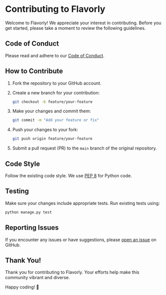 # Contributing to Flavorly

Welcome to Flavorly! We appreciate your interest in contributing. Before you get started, please take a moment to review the following guidelines.

## Code of Conduct

Please read and adhere to our [Code of Conduct](CODE_OF_CONDUCT.md).

## How to Contribute

1. Fork the repository to your GitHub account.
2. Create a new branch for your contribution:

    ```bash
    git checkout -b feature/your-feature
    ```

3. Make your changes and commit them:

    ```bash
    git commit -m "Add your feature or fix"
    ```

4. Push your changes to your fork:

    ```bash
    git push origin feature/your-feature
    ```

5. Submit a pull request (PR) to the `main` branch of the original repository.

## Code Style

Follow the existing code style. We use [PEP 8](https://www.python.org/dev/peps/pep-0008/) for Python code.

## Testing

Make sure your changes include appropriate tests. Run existing tests using:

```bash
python manage.py test
```

## Reporting Issues

If you encounter any issues or have suggestions, please [open an issue](https://github.com/yourusername/flavorly/issues) on GitHub.

## Thank You!

Thank you for contributing to Flavorly. Your efforts help make this community vibrant and diverse.

Happy coding! 🚀

